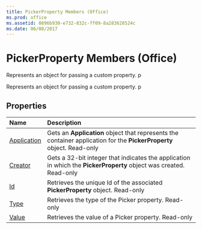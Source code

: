 ```yaml
---
title: PickerProperty Members (Office)
ms.prod: office
ms.assetid: 0896b930-e732-832c-ff09-8a283628524c
ms.date: 06/08/2017
---
```



# PickerProperty Members (Office)
Represents an object for passing a custom property. p

Represents an object for passing a custom property. p


## Properties



|**Name**|**Description**|
|:-----|:-----|
|[Application](pickerproperty-application-property-office.md)|Gets an **Application** object that represents the container application for the **PickerProperty** object. Read-only|
|[Creator](pickerproperty-creator-property-office.md)|Gets a 32-bit integer that indicates the application in which the **PickerProperty** object was created. Read-only|
|[Id](pickerproperty-id-property-office.md)|Retrieves the unique Id of the associated **PickerProperty** object. Read-only|
|[Type](pickerproperty-type-property-office.md)|Retrieves the type of the Picker property. Read-only|
|[Value](pickerproperty-value-property-office.md)|Retrieves the value of a Picker property. Read-only|

